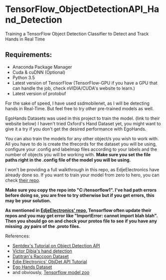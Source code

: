 # TensorFlow_ObjectDetectionAPI_Hand_Detection
Training a TensorFlow Object Detection Classifier to Detect and Track Hands in Real Time

## Requirements:
- Anaconda Package Manager
- Cuda & cuDNN (Optional)
- Python 3.5
- Latest version of TensorFlow (TensorFlow-GPU if you have a GPU that can handle the job, check nVIDIA/CUDA's website to learn.)
- Latest version of protobuf

For the sake of speed, I have used ssdmobilenet, as I will be detecting hands in Real-Time. But feel free to try other pre-trained models as well.

EgoHands Datasets was used in this project to train the model. (link to their website below) I haven't tried Oxford's Hand Dataset yet, you might want to give it a try if you don't get the desired performance with EgoHands.

You can also train the models for any other object/s you wish to work with. All you have to do is create the tfrecords for the dataset you will be using, configure your .config and labelmap files according to your labels and the number of objects you will be working with. **Make sure you set the file paths right in the .config file of the model you will be using.**

I won't be providing a full walkthrough in this repo, as EdjeElectronics have already done so. If you want to train your model from zero to hero, you can check [their repo](https://github.com/EdjeElectronics/TensorFlow-Object-Detection-API-Tutorial-Train-Multiple-Objects-Windows-10).

**Make sure you copy the repo into "C:/tensorflow1". I've had path errors before doing so, you are free to try otherwise but if you get errors, this may be your solution.**

**As mentioned in [EdjeElectronics' repo](https://github.com/EdjeElectronics/TensorFlow-Object-Detection-API-Tutorial-Train-Multiple-Objects-Windows-10), Tensorflow often update their repos and you may get error like "ImportError: cannot import blah blah". Then you should go on and check your protos file to see if you have any missing .py pairs of the .proto files.**

References:

- [Sentdex's Tutorial on Object Detection API](https://pythonprogramming.net/introduction-use-tensorflow-object-detection-api-tutorial/)
- [Victor Dibia's hand detection](https://github.com/victordibia/handtracking)
- [Datitran's Raccoon Dataset](https://github.com/datitran/raccoon_dataset)
- [Edje Electronics' ObjDet API Tutorial](https://github.com/EdjeElectronics/TensorFlow-Object-Detection-API-Tutorial-Train-Multiple-Objects-Windows-10)
- [Ego Hands Dataset](http://vision.soic.indiana.edu/projects/egohands/)
- and obviously, [Tensorflow model zoo](https://github.com/tensorflow/models/blob/master/research/object_detection/g3doc/detection_model_zoo.md)
